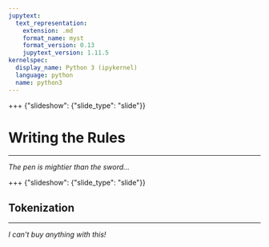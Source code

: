 ```yaml
---
jupytext:
  text_representation:
    extension: .md
    format_name: myst
    format_version: 0.13
    jupytext_version: 1.11.5
kernelspec:
  display_name: Python 3 (ipykernel)
  language: python
  name: python3
---
```


+++ {"slideshow": {"slide_type": "slide"}}

# Writing the Rules

---

_The pen is mightier than the sword..._

+++ {"slideshow": {"slide_type": "slide"}}

## Tokenization

--- 

_I can't buy anything with this!_

```{code-cell}

```
